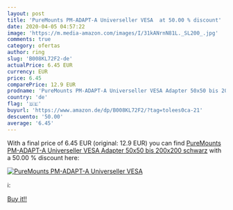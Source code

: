 ```yaml
---
layout: post
title: 'PureMounts PM-ADAPT-A Universeller VESA  at 50.00 % discount'
date: 2020-04-05 04:57:22
image: 'https://m.media-amazon.com/images/I/31kANrnN81L._SL200_.jpg'
comments: true
category: ofertas
author: ring
slug: 'B008KL72F2-de'
actualPrice: 6.45 EUR
currency: EUR
price: 6.45
comparePrice: 12.9 EUR
prodname: 'PureMounts PM-ADAPT-A Universeller VESA Adapter 50x50 bis 200x200 schwarz'
country: 'de'
flag: '🇩🇪'
buyurl: 'https://www.amazon.de/dp/B008KL72F2/?tag=tolees0ca-21'
descuento: '50.00'
average: '6.45'
---
```


With a final price of 6.45 EUR (original: 12.9 EUR) you can find [PureMounts PM-ADAPT-A Universeller VESA Adapter 50x50 bis 200x200 schwarz](https://www.amazon.de/dp/B008KL72F2/?tag=tolees0ca-21) with a  50.00 % discount here:

[![PureMounts PM-ADAPT-A Universeller VESA ](https://m.media-amazon.com/images/I/31kANrnN81L._SL200_.jpg)](https://www.amazon.de/dp/B008KL72F2/?tag=tolees0ca-21)

ℹ️:


[Buy it!!](https://www.amazon.de/dp/B008KL72F2/?tag=tolees0ca-21)
